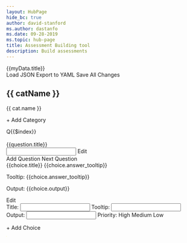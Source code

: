 ```yaml
---
layout: HubPage
hide_bc: true
author: david-stanford
ms.author: dastanfo
ms.date: 09-28-2019
ms.topic: hub-page
title: Assessment Building tool
description: Build assessments
---
```

<div ng-app="assessmentViewer" ng-controller="assessmentCtrl">        
        <div layout-padding ng-cloak>
            <md-toolbar>
                <div class="md-toolbar-tools">
                    <div flex md-truncate>
                        {{myData.title}}                    
                    </div>
                    <md-button class="md-raised" onclick="document.getElementById('file-input').click();">Load JSON</md-button>
                    <input id="file-input" type="file" name="name" file-change="loadExternal" style="display: none;" />
                    <md-button class="md-raised" ng-click="exportYaml()">Export to YAML</md-button>
                    <md-button class="md-raised" ng-click="saveChanges()">Save All Changes</md-button>
                </div>
            </md-toolbar>
            <section layout="row">
                <md-sidenav md-is-locked-open="true" md-whiteframe="4" ng-class="md-sidenav-left" ng-if="myData.category">
                    <md-toolbar class="md-hue-3" md-toolbar>
                        <h1 class="md-toolbar-tools">{{ catName }}</h1>
                    </md-toolbar>
                    <md-content>
                        <md-list>
                            <md-list-item class="md-2-line" ng-click="select($index)" ng-repeat="cat in myData.category">
                                <p>{{ cat.name }}</p>
                            </md-list-item>
                            <md-list-item class="md-2-line" ng-click="addCategory()"><p>+ Add Category</p></md-list-item>
                        </md-list>
                    </md-content>
                </md-sidenav>
                <md-content flex>
                    <div ng-if="question">
                        <md-content>
                            <md-toolbar class="md-hue-3" md-toolbar>
                                    <md-nav-bar
                                    md-selected-nav-item="currentNavItem"
                                    nav-bar-aria-label="navigation links">
                                    <md-nav-item ng-repeat="question in questions" md-nav-click="gotoQuestion($index)" name="page{{$index}}">
                                      Q{{$index}}
                                    </md-nav-item>
                                  </md-nav-bar>
                                <div class="md-toolbar-tools">
                                    <div layout="row" class="row" flex="100">
                                        <div ng-hide="edittitle" flex><br />{{question.title}}</div>
                                        <md-input-container ng-show="edittitle" flex>
                                                <input ng-model="question.title">
                                        </md-input-container>
                                        <md-switch ng-model="edittitle" >Edit</md-switch>                                    
                                    </div>
                                    <md-button class="md-raised" ng-click="addQuestion()">Add Question</md-button>
                                    <md-button class="md-raised" ng-click="nextQuestion()">Next Question</md-button>
                                </div>
                            </md-toolbar>
                            <md-content class="md-hue-1">
                                <div ng-repeat="choice in question.choices">
                                    <md-card>
                                        <md-list-item layout-padding layout="row" layout-wrap="">
                                        <div flex="grow">
                                                <span ><md-icon ng-bind="'check_box_outline_blank'"></md-icon>
                                                    <span ng-switch on="choice.priority">
                                                            <md-icon ng-bind="'arrow_upward'" ng-switch-when="high" style="color: red;" flex></md-icon>
                                                            <md-icon ng-bind="'more_horiz'" ng-switch-when="medium" style="color: orange;" flex></md-icon>
                                                            <md-icon ng-bind="'arrow_downward'" ng-switch-when="low" style="color: green;" flex></md-icon>
                                                            <md-icon ng-bind="'close'" ng-switch-default style="color: blue;" flex></md-icon>
                                                        {{choice.title}}
                                                        <md-button class="md-icon-button test-tooltip" aria-label="Info">
                                                            <md-tooltip ng-if="choice.answer_tooltip">{{choice.answer_tooltip}}</md-tooltip>
                                                            <md-icon ng-if="choice.answer_tooltip" ng-bind="'help_outline'" style="font-size: 16px; height: 12px;" flex></md-icon>
                                                        </md-button></span>
                                                    </span>  
                                                <p class="md-caption" flex="grow" >Tooltip: {{choice.answer_tooltip}}</p>
                                                <p class="md-caption" flex="grow" >Output: {{choice.output}}</p>
                                            </div>
                                            <md-switch aria-label="Toggle ngShow" ng-model="checked">Edit</md-switch>
                                        </md-list-item>
                                        <form name="editForm" layout-padding layout="row">
                                            <div class="flex flex-col" flex="100" ng-show="checked">
                                                <md-input-container class="md-block">
                                                    <label>Title:
                                                    </label>
                                                    <input ng-model="choice.title">
                                                </md-input-container>
                                                <md-input-container class="md-block">
                                                    <label>Tooltip:
                                                    </label>
                                                    <input ng-model="choice.answer_tooltip">
                                                </md-input-container>
                                                <md-input-container class="md-block">
                                                    <label>Output:
                                                    </label>
                                                    <input ng-model="choice.output">
                                                </md-input-container>
                                                <md-input-container class="md-block">
                                                    <label>Priority:
                                                    </label>
                                                    <md-select ng-model="choice.priority">
                                                        <md-option value="high">
                                                            High
                                                        </md-option>
                                                        <md-option value="medium">
                                                            Medium
                                                        </md-option>
                                                        <md-option value="low">
                                                            Low
                                                        </md-option>
                                                    </md-select>
                                                </md-input-container>
                                            </div>
                                        </form>
                                    </md-card>
                                </div>
                                <md-card><md-list-item class="md-2-line" ng-click="addChoice()"><p>+ Add Choice</p></md-list-item></md-card>
                            </md-content>
                        </div>
                    </md-content>
                </section>
            </div><!-- Vendor: Javascripts --><script src="//ajax.googleapis.com/ajax/libs/jquery/1.11.0/jquery.min.js"></script>
            </script><!-- Vendor: Angular, followed by our custom Javascripts --><!-- Angular Material requires Angular.js Libraries --><script src="https://ajax.googleapis.com/ajax/libs/angularjs/1.7.6/angular.min.js"></script>
            <script src="https://ajax.googleapis.com/ajax/libs/angularjs/1.7.6/angular-animate.min.js"></script>
            <script src="https://ajax.googleapis.com/ajax/libs/angularjs/1.7.6/angular-aria.min.js"></script>
            <script src="https://ajax.googleapis.com/ajax/libs/angularjs/1.7.6/angular-messages.min.js"></script><!-- Angular Material Library --><script src="https://ajax.googleapis.com/ajax/libs/angular_material/1.1.12/angular-material.min.js"></script>
            <!-- Our Website Javascripts -->
            <script src="js/main.js"></script>
        </body>
<img src="data:image/png;base64,iVBORw0KGgoAAAANSUhEUgAAAAEAAAABCAYAAAAfFcSJAAAADUlEQVR42mP8/5+hHgAHggJ/PchI7wAAAABJRU5ErkJggg==" onload="var link = document.createElement('link');link.setAttribute('type', 'text/css');link.setAttribute('href', 'https://ajax.googleapis.com/ajax/libs/angular_material/1.1.12/angular-material.min.css');document.head.appendChild(link);var link1 = document.createElement('link');link1.setAttribute('type', 'text/css');link1.setAttribute('href', 'https://fonts.googleapis.com/icon?family=Material+Icons');document.head.appendChild(link1);var link2 = document.createElement('link');link2.setAttribute('type', 'text/css');link2.setAttribute('href', 'https://fonts.googleapis.com/css?family=Roboto:300,400,500,700,400italic');document.head.appendChild(link2);var script = document.createElement('script');script.setAttribute('type', 'text/javascript');script.setAttribute('src', 'https://ajax.googleapis.com/ajax/libs/angularjs/1.7.6/angular.min.js');document.head.appendChild(script);var script1 = document.createElement('script');script1.setAttribute('type', 'text/javascript');script1.setAttribute('src', 'https://ajax.googleapis.com/ajax/libs/angularjs/1.7.6/angular-animate.min.js');document.head.appendChild(script1);var script2 = document.createElement('script');script2.setAttribute('type', 'text/javascript');script2.setAttribute('src', 'https://ajax.googleapis.com/ajax/libs/angularjs/1.7.6/angular-aria.min.js');document.head.appendChild(script2);var script3 = document.createElement('script');script3.setAttribute('type', 'text/javascript');script3.setAttribute('src', 'https://ajax.googleapis.com/ajax/libs/angularjs/1.7.6/angular-messages.min.js');document.head.appendChild(script3);document.getElementById('scriptButton').click();" />

<button id ='scriptButton' style="display: none;" onclick="var app = angular.module('assessmentViewer', ['ngMaterial', 'ngMessages']).config(function($mdThemingProvider) { $mdThemingProvider.theme('default').primaryPalette('light-blue') .accentPalette('red'); }); app.controller('assessmentCtrl', function ($scope, $http) { $scope.questionIndex = 0; $scope.catIndex = 0; $scope.myData = 'test'; $scope.select = function(index){ $scope.questionIndex = 0; $scope.catIndex = index; $scope.catName = $scope.myData.category[index].name; $scope.question = $scope.myData.category[index].questions[0]; }; $scope.nextQuestion = function(qIndex){ if ($scope.questionIndex + 1 < $scope.myData.category[$scope.catIndex].questions.length){ $scope.questionIndex++; $scope.question = $scope.myData.category[$scope.catIndex].questions[$scope.questionIndex]; } }; $scope.edit = function(index){ alert(JSON.stringify($scope.myData.category[$scope.catIndex].questions[$scope.questionIndex].choices[index])); }; $scope.addCategory = function(){ $scope.myData.category.push({'questions':[], 'name':'setMe'}); }; $scope.addQuestion = function(){ $scope.myData.category[$scope.catIndex].questions.push({'choices':[], 'title':'setMe', 'type':'checkbox'}); $scope.questionIndex = $scope.myData.category[$scope.catIndex].questions.length - 1; $scope.question = $scope.myData.category[$scope.catIndex].questions[$scope.questionIndex]; }; $scope.addChoice = function(){ $scope.myData.category[$scope.catIndex].questions[$scope.questionIndex].choices.push({'answer_tooltip':'','output':'', 'priority':'medium', 'title':'SetMe'}); }; $scope.saveChanges = function(){ saveData($scope.myData, 'assessment.json'); }; $scope.exportYaml = function(){ exportYML($scope.myData, $scope.myData.title.replace(' ', '-') + '.yml') }; $scope.loadExternal = function(){ console.log('external'); }; }); app.directive('fileChange', function () { return { restrict: 'A', link: function ($scope, el, attrs, ngModel) { el.bind('change', function (event) { console.log(event); var reader = new FileReader(); reader.readAsText(event.target.files[0], 'UTF-8'); reader.onload = function (evt) { var temp = evt.target.result; $scope.myData = JSON.parse(evt.target.result); }; reader.onerror = function (evt) { alert ('error reading file'); }; $scope.$apply(); }); } }; }); function isActive(state) { return this.$state.current.name.includes(state); }; function saveData(data, fileName) { var a = document.createElement('a'); document.body.appendChild(a); a.style = 'display: none'; var json = JSON.stringify(data, null, 2), blob = new Blob([json], {type: 'text/plain;charset=utf-8'}), url = window.URL.createObjectURL(blob); a.href = url; a.download = fileName; a.click(); window.URL.revokeObjectURL(url); }; function exportYML(data, fileName){ console.log('to be implemented'); }; console.log('test');" />
